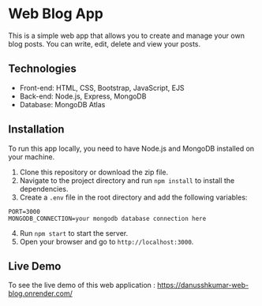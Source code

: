 # Web Blog App

This is a simple web app that allows you to create and manage your own blog posts. You can write, edit, delete and view your posts.


## Technologies

- Front-end: HTML, CSS, Bootstrap, JavaScript, EJS
- Back-end: Node.js, Express, MongoDB
- Database: MongoDB Atlas

## Installation

To run this app locally, you need to have Node.js and MongoDB installed on your machine.

1. Clone this repository or download the zip file.
2. Navigate to the project directory and run `npm install` to install the dependencies.
3. Create a `.env` file in the root directory and add the following variables:

```
PORT=3000
MONGODB_CONNECTION=your mongodb database connection here
```

4. Run `npm start` to start the server.
5. Open your browser and go to `http://localhost:3000`.

## Live Demo
 
  To see the live demo of this web application : https://danusshkumar-web-blog.onrender.com/
